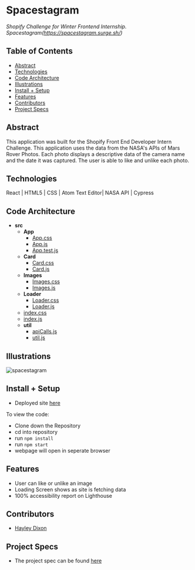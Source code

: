 # Spacestagram
_Shopify Challenge for Winter Frontend Internship. Spacestagram(https://spacestagram.surge.sh/)_


## Table of Contents
  - [Abstract](#abstract)
  - [Technologies](#technologies)
  - [Code Architecture](#code-architecture)
  - [Illustrations](#illustrations)
  - [Install + Setup](#set-up)
  - [Features](#features)
  - [Contributors](#contributors)
  - [Project Specs](#project-specs)

## Abstract
	
This application was built for the Shopify Front End Developer Intern Challenge. This application uses the data from the NASA's APIs of Mars Rover Photos. Each photo displays a descriptive data of the camera name and the date it was captured. The user is able to like and unlike each photo. 
  

## Technologies
 React | HTML5 | CSS | Atom Text Editor| NASA API | Cypress


## Code Architecture

  - __src__
     - __App__
       - [App.css](src/App/App.css)
       - [App.js](src/App/App.js)
       - [App.test.js](src/App/App.test.js)
     - __Card__
       - [Card.css](src/Card/Card.css)
       - [Card.js](src/Card/Card.js)
     - __Images__
       - [Images.css](src/Images/Images.css)
       - [Images.js](src/Images/Images.js)
     - __Loader__
       - [Loader.css](src/Loader/Loader.css)
       - [Loader.js](src/Loader/Loader.js)
     - [index.css](src/index.css)
     - [index.js](src/index.js)
     - __util__
       - [apiCalls.js](src/util/apiCalls.js)
       - [util.js](src/util/util.js)

## Illustrations

![spacestagram](https://user-images.githubusercontent.com/78764587/134203480-2e612711-d23d-4aa1-8026-70fedf5c3375.gif)


## Install + Setup
- Deployed site [here](https://spacestagram.surge.sh/)

To view the code: 
- Clone down the Repository
- cd into repository
- run `npm install`
- run `npm start`
- webpage will open in seperate browser

## Features

- User can like or unlike an image
- Loading Screen shows as site is fetching data
- 100% accessibility report on Lighthouse

## Contributors
  - [Hayley Dixon](https://github.com/hheyhhay)


## Project Specs
  - The project spec can be found [here](https://docs.google.com/document/d/1QlC6htA5SXEl3YruAOkJWj2-0W3w-n0UOzGuJ1EcktQ/edit#)
